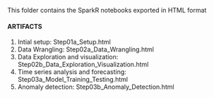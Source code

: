 This folder contains the SparkR notebooks exported in HTML format

#### ARTIFACTS
1. Intial setup: Step01a_Setup.html
2. Data Wrangling: Step02a_Data_Wrangling.html
3. Data Exploration and visualization: Step02b_Data_Exploration_Visualization.html       
4. Time series analysis and forecasting:	Step03a_Model_Training_Testing.html
5. Anomaly detection: Step03b_Anomaly_Detection.html
